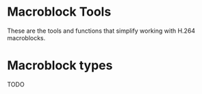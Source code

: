 ﻿# Macroblock Tools
These are the tools and functions that simplify working with H.264 macroblocks.

# Macroblock types
TODO
